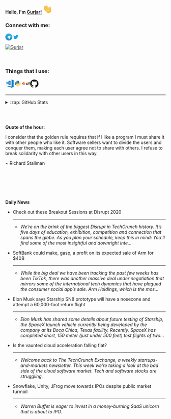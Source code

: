 #### Hello, I'm [Gurjar!](https://GurjarKing.github.io) <img src="https://raw.githubusercontent.com/ABSphreak/ABSphreak/master/gifs/Hi.gif" width="30px"></h2>


### Connect with me:

[<img align="left" alt="Gurjar | Telegram" width="22px" src="https://raw.githubusercontent.com/github/explore/80688e429a7d4ef2fca1e82350fe8e3517d3494d/topics/telegram/telegram.png" />][Telegram]
[<img align="left" alt="Gurjar | Twitter" width="22px" src="https://raw.githubusercontent.com/github/explore/80688e429a7d4ef2fca1e82350fe8e3517d3494d/topics/twitter/twitter.png" />][Twitter]
<br >
<br >
<a href="https://github.com/GurjarKing"><img src="https://komarev.com/ghpvc/?username=GurjarKing" alt="Gurjar" /></a> <br />
<br />
<br />
<!-- <br >

![](https://visitor-badge.glitch.me/badge?page_id=GurjarKing)

<br /> -->

### Things that I use:

[<img align="left" alt="Visual Studio Code" width="26px" src="https://raw.githubusercontent.com/github/explore/80688e429a7d4ef2fca1e82350fe8e3517d3494d/topics/visual-studio-code/visual-studio-code.png" />][VSCode]
[<img align="left" alt="Python" width="26px" src="https://raw.githubusercontent.com/github/explore/80688e429a7d4ef2fca1e82350fe8e3517d3494d/topics/python/python.png" />][Python]
[<img align="left" alt="Git" width="26px" src="https://raw.githubusercontent.com/github/explore/80688e429a7d4ef2fca1e82350fe8e3517d3494d/topics/git/git.png" />][Git]
[<img align="left" alt="GitHub" width="26px" src="https://raw.githubusercontent.com/github/explore/78df643247d429f6cc873026c0622819ad797942/topics/github/github.png" />][Github]

<br />
<br />

---
<details>
  <summary>:zap: GitHub Stats</summary>

<img align="left" alt="Gurjar's Github Stats" src="https://github-readme-stats.vercel.app/api?username=GurjarKing&show_icons=true&hide_border=true&count_private=true&include_all_commit=true&theme=algolia" />

</details>

<!-- ### 🔔 My latest tweet
<a href="https://twitter.com/Gurjar_King43" target="_blank">
	<img src="https://github.com/GurjarKing/GurjarKing/raw/master/tweet.png" width="70%" align="center" alt="Click to view on Twitter" title="My latest tweet, as an image"/>
</a> -->
<br>

<pre>

</pre>

**Quote of the hour:**

I consider that the golden rule requires that if I like a program I must share it with other people who like it. Software sellers want to divide the users and conquer them, making each user agree not to share with others. I refuse to break solidarity with other users in this way.

~ Richard Stallman
<pre>

</pre>
<br>
<pre>


</pre>
<strong>Daily News</strong>
  
  - Check out these Breakout Sessions at Disrupt 2020
     <hr/>
     
      - *We’re on the brink of the biggest Disrupt in TechCrunch history. It’s five days of education, exhibition, competition and connection that spans the globe. As you plan your schedule, keep this in mind: You’ll find some of the most insightful and downright inte…*
     
  - SoftBank could make, gasp, a profit on its expected sale of Arm for $40B
      <hr/>
      
      - *While the big deal we have been tracking the past few weeks has been TikTok, there was another massive deal under negotiation that mirrors some of the international tech dynamics that have plagued the consumer social app’s sale. Arm Holdings, which is the mos…*
      
  - Elon Musk says Starship SN8 prototype will have a nosecone and attempt a 60,000-foot return flight
      <hr/>
      
      - *Elon Musk has shared some details about future testing of Starship, the SpaceX launch vehicle currently being developed by the company at its Boca Chica, Texas facility. Recently, SpaceX has completed short, 150 meter (just under 500 feet) test flights of two…*
      
  - Is the vaunted cloud acceleration falling flat?
      <hr/>
      
      - *Welcome back to The TechCrunch Exchange, a weekly startups-and-markets newsletter. This week we’re taking a look at the bad side of the cloud software market. Tech and software stocks are struggling.*
       
  - Snowflake, Unity, JFrog move towards IPOs despite public market turmoil
      <hr/>
       
       - *Warren Buffet is eager to invest in a money-burning SaaS unicorn that is about to IPO.*
      

<br />

[VSCode]: https://code.visualstudio.com/
[Python]: https://www.python.org/
[Git]: https://git-scm.com/
[Github]: https://github.com/
[Telegram]: https://t.me/Gurjar_King/
[Twitter]: https://twitter.com/Gurjar_King43/
